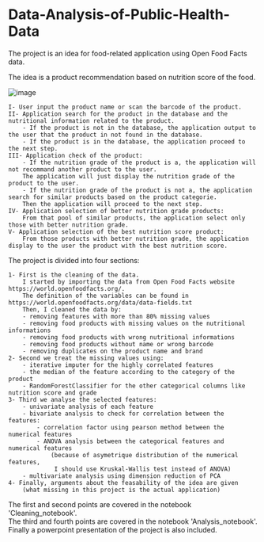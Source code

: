 # Data-Analysis-of-Public-Health-Data
The project is an idea for food-related application using Open Food Facts data.

The idea is a product recommendation based on nutrition score of the food.

![image](https://user-images.githubusercontent.com/64427335/233734187-ef41d2b2-0fce-4399-bde3-8ab7a6d33674.png)

~~~
I- User input the product name or scan the barcode of the product.
II- Application search for the product in the database and the nutritional information related to the product.
    - If the product is not in the database, the application output to the user that the product in not found in the database.
    - If the product is in the database, the application proceed to the next step.
III- Application check of the product:
    - If the nutrition grade of the product is a, the application will not recommand another product to the user.
    The application will just display the nutrition grade of the product to the user.
    - If the nutrition grade of the product is not a, the application search for similar products based on the product categorie.
    Then the application will proceed to the next step.
IV- Application selection of better nutrition grade products:
    From that pool of similar products, the application select only those with better nutrition grade.
V- Application selection of the best nutrition score product:
    From those products with better nutrition grade, the application display to the user the product with the best nutrition score.
~~~

The project is divided into four sections:
~~~
1- First is the cleaning of the data.
    I started by importing the data from Open Food Facts website https://world.openfoodfacts.org/.
    The definition of the variables can be found in https://world.openfoodfacts.org/data/data-fields.txt
    Then, I cleaned the data by:
    - removing features with more than 80% missing values
    - removing food products with missing values on the nutritional informations
    - removing food products with wrong nutritional informations
    - removing food products without name or wrong barcode
    - removing duplicates on the product name and brand
2- Second we treat the missing values using:
    - iterative imputer for the highly correlated features
    - the median of the feature according to the category of the product
    - RandomForestClassifier for the other categorical columns like nutrition score and grade
3- Third we analyse the selected features:
    - univariate analysis of each feature
    - bivariate analysis to check for correlation between the features:
        - correlation factor using pearson method between the numerical features
        - ANOVA analysis between the categorical features and numerical features
            (because of asymetrique distribution of the numerical features,
             I should use Kruskal-Wallis test instead of ANOVA)
    - multivariate analysis using dimension reduction of PCA
4- Finally, arguments about the feasability of the idea are given
    (what missing in this project is the actual application)
~~~

The first and second points are covered in the notebook 'Cleaning_notebook'.\
The third and fourth points are covered in the notebook 'Analysis_notebook'.\
Finally a powerpoint presentation of the project is also included.
